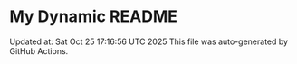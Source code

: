 # My Dynamic README
Updated at: Sat Oct 25 17:16:56 UTC 2025
This file was auto-generated by GitHub Actions.
